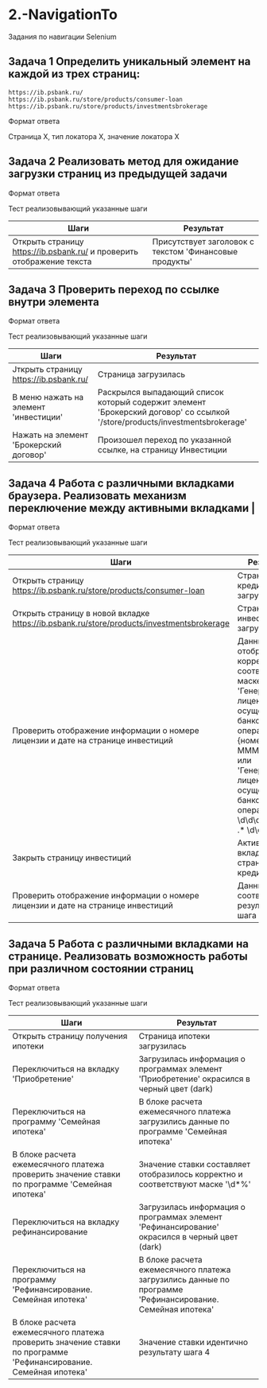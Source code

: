 # 2.-NavigationTo
Задания по навигации Selenium

## Задача 1 Определить уникальный элемент на каждой из трех страниц:
    https://ib.psbank.ru/
    https://ib.psbank.ru/store/products/consumer-loan
    https://ib.psbank.ru/store/products/investmentsbrokerage
  
  Формат ответа
  
  Страница Х, тип локатора Х, значение локатора Х
  
## Задача 2 Реализовать метод для ожидание загрузки страниц из предыдущей задачи
 
  Формат ответа 
  
  Тест реализовывающий указанные шаги
  
  |Шаги                                                                     | Результат                                              |
  |-------------------------------------------------------------------------|--------------------------------------------------------|
  | Открыть страницу https://ib.psbank.ru/ и проверить отображение текста   | Присутствует заголовок с текстом 'Финансовые продукты' |
    
## Задача 3 Проверить переход по ссылке внутри элемента

  Формат ответа 
  
  Тест реализовывающий указанные шаги
  
   |Шаги                                        | Результат|
   |---------------------------------------------|--------------------------------------------------------|
   |Jткрыть страницу https://ib.psbank.ru/      | Страница загрузилась|
   |В меню нажать на элемент 'инвестиции'       | Раскрылся выпадающий список который содержит элемент 'Брокерский договор' со ссылкой '/store/products/investmentsbrokerage'|
   |Нажать на элемент 'Брокерский договор'      | Произошел переход по указанной ссылке, на страницу Инвестиции |
   
## Задача 4 Работа с различными вкладками браузера. Реализовать механизм переключение между активными вкладками |

  Формат ответа 
  
  Тест реализовывающий указанные шаги
  
   |Шаги                                        | Результат|
   |---------------------------------------------|--------------------------------------------------------|
   |Открыть страницу https://ib.psbank.ru/store/products/consumer-loan                             | Страница кредита загрузилась|
   |Открыть страницу в новой вкладке https://ib.psbank.ru/store/products/investmentsbrokerage   | Страница инвестиций загрузилась|
   |Проверить отображение информации о номере лицензии и дате на странице инвестиций            | Данные отображаются корректно и соответствуют маске 'Генеральная лицензия на осуществление банковских операций № {номер} от {dd MMM yyyy}' или 'Генеральная лицензия на осуществление банковских операций № \d\d\d\d от \d\d .* \d\d\d\d'|
   |Закрыть страницу инвестиций                                                                 | Активной вкладкой стала страница кредита|
   |Проверить отображение информации о номере лицензии и дате на странице инвестиций            | Данные соответствуют результату шага 3|
   
## Задача 5 Работа с различными вкладками на странице. Реализовать возможность работы при различном состоянии страниц

  Формат ответа 
  
  Тест реализовывающий указанные шаги
  
   |Шаги                                        | Результат|
   |---------------------------------------------|--------------------------------------------------------|
   |Открыть страницу получения ипотеки                                                                               | Страница ипотеки загрузилась|
   |Переключиться на вкладку 'Приобретение'                                                                          | Загрузилась информация о программах элемент 'Приобретение' окрасился в черный цвет (dark)|
   |Переключиться на программу 'Семейная ипотека'                                                                    | В блоке расчета ежемесячного платежа загрузились данные по программе 'Семейная ипотека'|
   |В блоке расчета ежемесячного платежа проверить значение ставки по программе 'Семейная ипотека'                   | Значение ставки составляет отобразилось корректно и соответствуют маске '\d*%'|
   |Переключиться на вкладку рефинансирование                                                                        | Загрузилась информация о программах элемент 'Рефинансирование' окрасился в черный цвет (dark)|
   |Переключиться на программу 'Рефинансирование. Семейная ипотека'                                                  | В блоке расчета ежемесячного платежа загрузились данные по программе 'Рефинансирование. Семейная ипотека' |
   |В блоке расчета ежемесячного платежа проверить значение ставки по программе 'Рефинансирование. Семейная ипотека' | Значение ставки идентично результату шага 4|
